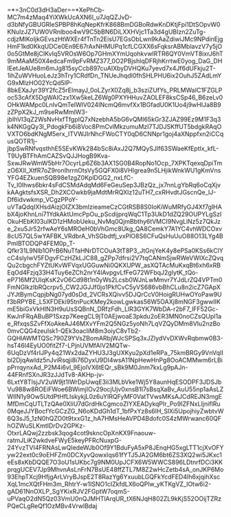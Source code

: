 =*=3nC0d3dH3aDer==*XePhCb-MC7m4zMaq4YiXWkUcAXN6l_u7JqQZJvD-d3bNfyGBUGRleSPBP8hKqNepKfrK868BmDGBoRdwKnDKtjFpi1DtSOpvW0KNulzJZ7UW0VRnlboo4wV9C5bBN6DiLXXHVjc1Ta3d4gUBIzn2ZuTg-cdjzMlKoIjkGEvszHtWXEr4fTnTn2EisU7EGsObLwn9kAaZdiwiJMc9NPdinEjgHmF1kd0KkqUDCe0En9E67rAxNHMUPq1cfLCGXX6sFqksrABMblavzV7y5jO0o5GtMe8jCIKvIq5VROsW6Op7GHmXYmUqohkvwIRTR6QY0VmVT8ixrJ6hT9mMAaM50X4edcaFm9pFvRMZ377_0O2PBjshlqDFRjhKrrtwE0yog_DaG_DHIEetJeAUe8m6mJg815syCcb897cuAIXbyDVHQKu7yevd7x4Jf6dUFkju2T-1ihZuWVHuoLeJz3hTry1CRdfDn_TNUeJhqdl0fhSHLPHU6ix2OuhJ5ZAdLmYG9xMlzHO02YcQd5IP-8bkEXaJyr39Y2fcZ5rElmayJ_0oLZyrX0Zq8j_b3sziZUfYs_PRLMWaIC1FZGLPoc53cAfX5DgWAICzx1Xw5keLZ6Wg0PXYHHuvZAOLEF8ksCSp46_B6zeLv0OHkWAMpc0LnIvQmTeIWlV024INcmQ6mvfXx1BGfadU0K1Uo4j9wHIJa8B9zZPpX2kJ_m9seRwMmlW3-jbIhVI3qZ2WsNvHxfTfgpIQ7xNzebhA5bG6vQMl65kGr3ZJAZ99Ez9M1F3q3k4NKGgQy3l_PdogkFb6i8Voc8PmCvlMkzumuMzI7TJDJSKffUT5bdgkRAqOVXTO6bdKNgM5erx_ITVWJIrNhcFWoCTY0qD6CNNpr1goj4aXNppfxn2iCCqusQOTR1j-jbpSwRNfvqsthhE5SEvKWk284bSc8iAxJ2Q7MQySJlf63SWaeKfEptlx_kfL-T9UyBTFhAmCAZSvQJJHogB9Kva-SxwJRwWmW5bHr7OcyrLp6Z6b3AX1SG0B4RopNo1Ocp_7XPKTqexqDpiTmzO6XIl_XtfR7oZ9ronIhrrnOtsVy5GQFX0i8VHIgrea9n5LHjikWnkWU1gKmVnsYFG4EZkuenSQB98e1zgZ0KplDGG2_nxLfC-Tv_I0lhws6bkr4sFdCSMdAdqMd6FeGeuSep3JBzQz_jx7nnLgYbRq6oCqXjvkAAgktsfsXSR_Dh2XCOwkb9jaMdtMrRQXIz12uTH7_cxRHvdtJGscnQe_IJ-Df6idvwkmp_VCgzPPoY-uVTaQdqIXHsdAizjOIZX3bmIzieameCzCGtRSB8S0IoKiWuMRfyGJ4Xf7glHAbX4joKhnLni71YdkAktUmcPpOu_pScdijprqWqC1Tp3UkD1dZQ29OUPYLgSzIOkuHEbKI03uIKD1zHMobUeku_NvMq0QjmBbthy6tVMCI9NvgLiNz5z7QkJze_2xu5Jr52rfwAeY6sMROeH0bVhGmc8Ukg_QA8CemkY7A1YC4vhWDCOxv8cU57QL5wYAFBK_VRdbrA_VhSGbdtfj_vxPlO8S6CFuQsHuUuO88O13LYg4BPmIBTODQP4FEM0p_T-Qfkr31L9Nlb1OPrB6NuTfaHNrDTCOuA3tT8P3_JtGnjYeK4y8ePSa0KSs6kClYcC4slylwV5FDgvFCzHZkLJC88_gZPp7dfrsi2V7tqCANmSjwRWeVWIXcZQvqQu2cbgchFYZtUKvWFVqxUGGuwNi0QKXUPW_asXQTAcMuKxqBt6xh6xRBEqOd4Fzjq33H4Tuy6eZCh2nrY4IAvpgvLfFeG72WFbqJ2glytK_tQo-eP716Mf2UIqKsK2vO6Cd98t1n0yWs2Lcsb0WJnLwMmvr7YJdLrZQ4VPTm0FmNGlkzIbRQcrpv5_CW2JGJJf0jo1PkfCvC5yVS686vbBhCLu8n2icZ7GApXJYJtBymCqpjbNg07yd0sDd_2VCRsXQivv5DJQrCcV0HoigRUHwOYoPaw9Uf3bRPYBE_L5XFDEki95tnPucKMey2kowLgwkas56W5OAXj8mNGF3gwwIIKmE5biGxVkHIN3H9uUsSQBnN_DRfzFdh_LlR3GYK7WbDA-r2bF7_lFF52Gc-KwJnFRqABuBP1Sxzp7KeegCL9jT0AEjwoaE3pkdu2oER3MN0noCZsQUpI1ae_RfxqsSZvFfXoAkeAJ46MXvYFm2Q5NGz5yoNh7LqVZQyDMm8VIu2nzBo0mvCQG4zeuIsk1-QEk3oacliM8m3oiyC8vTb2-GQHlAWMTQSc790Z9YVsZBomARbjWJcSPSq3xJZlydVvDXWvRqbmw0B3-hsT46l4EyUO0fitZf7-LPjnUVMfAlV2MQTw-6UqDzVf4rIJPy4q21Wx2daZYHU3J3gUXKyu2pXd1eRPa_75kmBRGy9VnVqIIbl2DjqAwIdz5nJviRsqji8i76DyxU9DI4wsA11NpHewHnPg8OoACMMwm6rLBipPrrqynxAd_P2M4i6vl_9EjolVX6tEQr_sBk9M0Jnm7kxLg9pAJn-44FRnfSXnJR3zJJdTv8-AKHp-jv-6LxtY8TIsjJV2uW9jt1IWrDpUwqE3ii3MLbVke1Wj5Y8aunHqESODPF3JDSJbVu988w8ROEiFWoe6BWimjIOv29ocjUjv0xnsB1I7sBsqXaBv_AuU55np1aAsLZWIlN1y9Ow5UtdPtHfLIskykjL0z6uYIRQFyMF0VatTVwsMKsAJCdREJN3mgEMfDmCqUTLTzQAe0XliU7dGrdHkCgmcoZIYXEADykqPIr_Po9IZFNxLIjnifIRu0MqeJJYBocfYcGCzZG_N6oKDdGh1dT_1bfPxYz8s6lH_SlXi5UpojhiyZwbtvW6Q3sJ5_1zN0hQZO0t9txxG1z_hA7HMsHeAVPD4Bdofc0S4zMWrwanc60QFhOZWuSLKmtIDrDv2GPKz-OtxrLAQwj2zzbsk3qog4cot9skncOpXnKX9Fnaouw-ratmJLiK2wkdveFWyE5keyPFRcNuxpG-24YvzTVI4FRNAsLwQIedeWJb0Of9Y1BduFyA5xP8JEnqHG5xgLTT1cjXvOFYyw22ext0c9oEHFZm0DCXyvQowxIqs61fYTJ5JA2GM6bt6ZS3XQ2wi5JKxc1eEs8xKbDQQE7O3oU1sUKbc7g9NM0UpJCFX6W5WWCS896LDtnrfDCi3KKprqgUCEV7Jp9MhvnAsLnFrN7BsUE48ffZTL7M8Z2wHcZetb4sA_onJKP6Mo93EhpTXcj9HfjgArLVryBJspE2T8RazYg6YxuubLGQFkYcdFED4Ih6xjqihXscXqL1mcXQtFHm3m_RhtrY-w1ISNO1cIZkfdLX6oQPlw_yKTKgVZ_lOtw6i2-gAD61NnOXLP_SgYKixRJV2FGptW7oqmS-uPVaqO2dN5Qz03VmU0nQJMHTlArqUR_tX6NJqH802ZL9kKjS52OOijTZRzPQeCLgReQf1OzMBv4VrwlBdaj